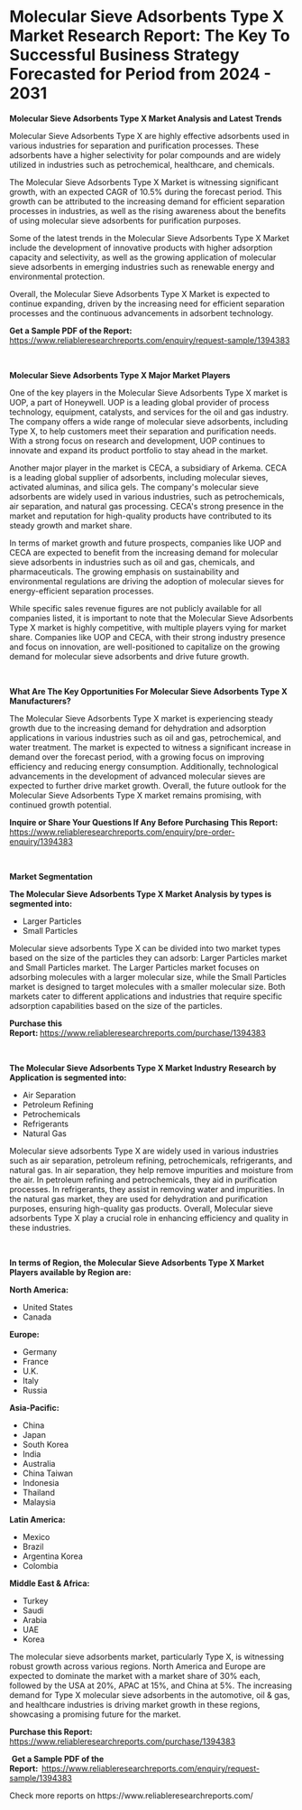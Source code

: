 <p><h1>Molecular Sieve Adsorbents Type X Market Research Report: The Key To Successful Business Strategy Forecasted for Period from 2024 - 2031</h1></p><p><strong>Molecular Sieve Adsorbents Type X Market Analysis and Latest Trends</strong></p>
<p><p>Molecular Sieve Adsorbents Type X are highly effective adsorbents used in various industries for separation and purification processes. These adsorbents have a higher selectivity for polar compounds and are widely utilized in industries such as petrochemical, healthcare, and chemicals.</p><p>The Molecular Sieve Adsorbents Type X Market is witnessing significant growth, with an expected CAGR of 10.5% during the forecast period. This growth can be attributed to the increasing demand for efficient separation processes in industries, as well as the rising awareness about the benefits of using molecular sieve adsorbents for purification purposes.</p><p>Some of the latest trends in the Molecular Sieve Adsorbents Type X Market include the development of innovative products with higher adsorption capacity and selectivity, as well as the growing application of molecular sieve adsorbents in emerging industries such as renewable energy and environmental protection.</p><p>Overall, the Molecular Sieve Adsorbents Type X Market is expected to continue expanding, driven by the increasing need for efficient separation processes and the continuous advancements in adsorbent technology.</p></p>
<p><strong>Get a Sample PDF of the Report:&nbsp;</strong> <a href="https://www.reliableresearchreports.com/enquiry/request-sample/1394383">https://www.reliableresearchreports.com/enquiry/request-sample/1394383</a></p>
<p>&nbsp;</p>
<p><strong>Molecular Sieve Adsorbents Type X Major Market Players</strong></p>
<p><p>One of the key players in the Molecular Sieve Adsorbents Type X market is UOP, a part of Honeywell. UOP is a leading global provider of process technology, equipment, catalysts, and services for the oil and gas industry. The company offers a wide range of molecular sieve adsorbents, including Type X, to help customers meet their separation and purification needs. With a strong focus on research and development, UOP continues to innovate and expand its product portfolio to stay ahead in the market.</p><p>Another major player in the market is CECA, a subsidiary of Arkema. CECA is a leading global supplier of adsorbents, including molecular sieves, activated aluminas, and silica gels. The company's molecular sieve adsorbents are widely used in various industries, such as petrochemicals, air separation, and natural gas processing. CECA's strong presence in the market and reputation for high-quality products have contributed to its steady growth and market share.</p><p>In terms of market growth and future prospects, companies like UOP and CECA are expected to benefit from the increasing demand for molecular sieve adsorbents in industries such as oil and gas, chemicals, and pharmaceuticals. The growing emphasis on sustainability and environmental regulations are driving the adoption of molecular sieves for energy-efficient separation processes.</p><p>While specific sales revenue figures are not publicly available for all companies listed, it is important to note that the Molecular Sieve Adsorbents Type X market is highly competitive, with multiple players vying for market share. Companies like UOP and CECA, with their strong industry presence and focus on innovation, are well-positioned to capitalize on the growing demand for molecular sieve adsorbents and drive future growth.</p></p>
<p>&nbsp;</p>
<p><strong>What Are The Key Opportunities For Molecular Sieve Adsorbents Type X Manufacturers?</strong></p>
<p><p>The Molecular Sieve Adsorbents Type X market is experiencing steady growth due to the increasing demand for dehydration and adsorption applications in various industries such as oil and gas, petrochemical, and water treatment. The market is expected to witness a significant increase in demand over the forecast period, with a growing focus on improving efficiency and reducing energy consumption. Additionally, technological advancements in the development of advanced molecular sieves are expected to further drive market growth. Overall, the future outlook for the Molecular Sieve Adsorbents Type X market remains promising, with continued growth potential.</p></p>
<p><strong>Inquire or Share Your Questions If Any Before Purchasing This Report:</strong> <a href="https://www.reliableresearchreports.com/enquiry/pre-order-enquiry/1394383">https://www.reliableresearchreports.com/enquiry/pre-order-enquiry/1394383</a></p>
<p>&nbsp;</p>
<p><strong>Market Segmentation</strong></p>
<p><strong>The Molecular Sieve Adsorbents Type X Market Analysis by types is segmented into:</strong></p>
<p><ul><li>Larger Particles</li><li>Small Particles</li></ul></p>
<p><p>Molecular sieve adsorbents Type X can be divided into two market types based on the size of the particles they can adsorb: Larger Particles market and Small Particles market. The Larger Particles market focuses on adsorbing molecules with a larger molecular size, while the Small Particles market is designed to target molecules with a smaller molecular size. Both markets cater to different applications and industries that require specific adsorption capabilities based on the size of the particles.</p></p>
<p><strong>Purchase this Report:&nbsp;</strong><a href="https://www.reliableresearchreports.com/purchase/1394383">https://www.reliableresearchreports.com/purchase/1394383</a></p>
<p>&nbsp;</p>
<p><strong>The Molecular Sieve Adsorbents Type X Market Industry Research by Application is segmented into:</strong></p>
<p><ul><li>Air Separation</li><li>Petroleum Refining</li><li>Petrochemicals</li><li>Refrigerants</li><li>Natural Gas</li></ul></p>
<p><p>Molecular sieve adsorbents Type X are widely used in various industries such as air separation, petroleum refining, petrochemicals, refrigerants, and natural gas. In air separation, they help remove impurities and moisture from the air. In petroleum refining and petrochemicals, they aid in purification processes. In refrigerants, they assist in removing water and impurities. In the natural gas market, they are used for dehydration and purification purposes, ensuring high-quality gas products. Overall, Molecular sieve adsorbents Type X play a crucial role in enhancing efficiency and quality in these industries.</p></p>
<p>&nbsp;</p>
<p><strong>In terms of Region, the Molecular Sieve Adsorbents Type X Market Players available by Region are:</strong></p>
<p>
    <p> <strong> North America: </strong>
        <ul>
            <li>United States</li>
            <li>Canada</li>
        </ul>
        </p> 
    <p> <strong> Europe: </strong>
        <ul>
            <li>Germany</li>
            <li>France</li>
            <li>U.K.</li>
            <li>Italy</li>
            <li>Russia</li>
        </ul>
        </p> 
    <p> <strong> Asia-Pacific: </strong>
        <ul>
            <li>China</li>
            <li>Japan</li>
            <li>South Korea</li>
            <li>India</li>
            <li>Australia</li>
            <li>China Taiwan</li>
            <li>Indonesia</li>
            <li>Thailand</li>
            <li>Malaysia</li>
        </ul>
        </p> 
    <p> <strong> Latin America: </strong>
        <ul>
            <li>Mexico</li>
            <li>Brazil</li>
            <li>Argentina Korea</li>
            <li>Colombia</li>
        </ul>
        </p> 
    <p> <strong> Middle East & Africa: </strong>
        <ul>
            <li>Turkey</li>
            <li>Saudi</li>
            <li>Arabia</li>
            <li>UAE</li>
            <li>Korea</li>
        </ul>
    </p>
    </p>
<p><p>The molecular sieve adsorbents market, particularly Type X, is witnessing robust growth across various regions. North America and Europe are expected to dominate the market with a market share of 30% each, followed by the USA at 20%, APAC at 15%, and China at 5%. The increasing demand for Type X molecular sieve adsorbents in the automotive, oil & gas, and healthcare industries is driving market growth in these regions, showcasing a promising future for the market.</p></p>
<p><strong>Purchase this Report: </strong><a href="https://www.reliableresearchreports.com/purchase/1394383">https://www.reliableresearchreports.com/purchase/1394383</a></p>
<p>&nbsp;<strong>Get a Sample PDF of the Report:&nbsp;&nbsp;</strong><a href="https://www.reliableresearchreports.com/enquiry/request-sample/1394383">https://www.reliableresearchreports.com/enquiry/request-sample/1394383</a></p>
<p><strong></strong></p>
<p>Check more reports on https://www.reliableresearchreports.com/</p>